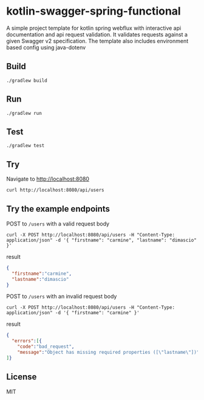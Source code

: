 # kotlin-swagger-spring-functional

A simple project template for kotlin spring webflux with interactive api documentation and api request validation. It validates requests against a given Swagger v2 specification. The template also includes environment based config using java-dotenv

## Build

```shell
./gradlew build
```

## Run

```shell
./gradlew run
```

## Test

```shell
./gradlew test
```

## Try

Navigate to [http://localhost:8080](http://localhost:8080)

```xml
curl http://localhost:8080/api/users
```

## Try the example endpoints

POST to `/users` with a valid request body

```shell
curl -X POST http://localhost:8080/api/users -H "Content-Type: application/json" -d '{ "firstname": "carmine", "lastname": "dimascio" }'    
```

result

```json
{
  "firstname":"carmine",
  "lastname":"dimascio"
}
```

POST to `/users` with an invalid request body
```shell
curl -X POST http://localhost:8080/api/users -H "Content-Type: application/json" -d '{ "firstname": "carmine" }'
```

result

```json
{
  "errors":[{
    "code":"bad_request",
    "message":"Object has missing required properties ([\"lastname\"])"}
]}
```
 
## License
MIT